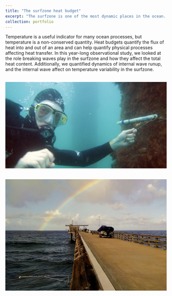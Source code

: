 ```yaml
---
title: "The surfzone heat budget"
excerpt: "The surfzone is one of the most dynamic places in the ocean. Breaking waves uniquely affect the temperature here.<br/><img src='/images/SIO_pier.jpg'>"
collection: portfolio
---
```


Temperature is a useful indicator for many ocean processes, but temperature is a non-conserved quantity. Heat budgets quantify the flux of heat into and out of an area and can help quantify physical processes affecting heat transfer. In this year-long observational study, we looked at the role breaking waves play in the surfzone and how they affect the total heat content. Additionally, we quantified dynamics of internal wave runup, and the internal wave affect on temperature variability in the surfzone. 

<br/><img src='/images/Greg_dive.jpg'>

<br/><img src='/images/Rainbow_pier.jpg'>

